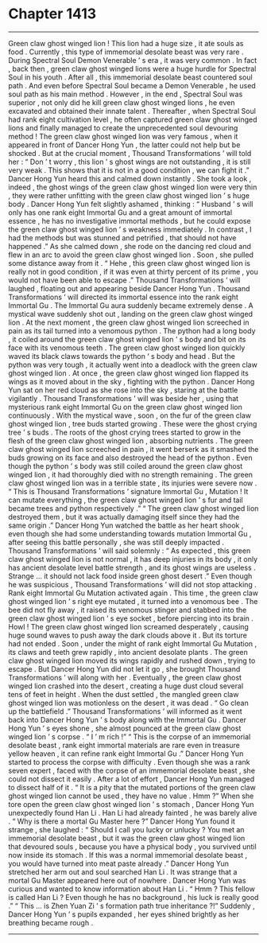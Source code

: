 
# Chapter 1413


---

Green claw ghost winged lion !
This lion had a huge size , it ate souls as food .
Currently , this type of immemorial desolate beast was very rare . During Spectral Soul Demon Venerable ’ s era , it was very common .
In fact , back then , green claw ghost winged lions were a huge hurdle for Spectral Soul in his youth .
After all , this immemorial desolate beast countered soul path . And even before Spectral Soul became a Demon Venerable , he used soul path as his main method .
However , in the end , Spectral Soul was superior , not only did he kill green claw ghost winged lions , he even excavated and obtained their innate talent .
Thereafter , when Spectral Soul had rank eight cultivation level , he often captured green claw ghost winged lions and finally managed to create the unprecedented soul devouring method !
The green claw ghost winged lion was very famous , when it appeared in front of Dancer Hong Yun , the latter could not help but be shocked .
But at the crucial moment , Thousand Transformations ’ will told her : “ Don ’ t worry , this lion ’ s ghost wings are not outstanding , it is still very weak . This shows that it is not in a good condition , we can fight it .”
Dancer Hong Yun heard this and calmed down instantly .
She took a look , indeed , the ghost wings of the green claw ghost winged lion were very thin , they were rather unfitting with the green claw ghost winged lion ’ s huge body .
Dancer Hong Yun felt slightly ashamed , thinking : “ Husband ’ s will only has one rank eight Immortal Gu and a great amount of immortal essence , he has no investigative immortal methods , but he could expose the green claw ghost winged lion ’ s weakness immediately . In contrast , I had the methods but was stunned and petrified , that should not have happened .”
As she calmed down , she rode on the dancing red cloud and flew in an arc to avoid the green claw ghost winged lion .
Soon , she pulled some distance away from it .
“ Hehe , this green claw ghost winged lion is really not in good condition , if it was even at thirty percent of its prime , you would not have been able to escape .”
Thousand Transformations ’ will laughed , floating out and appearing beside Dancer Hong Yun .
Thousand Transformations ’ will directed its immortal essence into the rank eight Immortal Gu .
The Immortal Gu aura suddenly became extremely dense .
A mystical wave suddenly shot out , landing on the green claw ghost winged lion .
At the next moment , the green claw ghost winged lion screeched in pain as its tail turned into a venomous python .
The python had a long body , it coiled around the green claw ghost winged lion ’ s body and bit on its face with its venomous teeth .
The green claw ghost winged lion quickly waved its black claws towards the python ’ s body and head .
But the python was very tough , it actually went into a deadlock with the green claw ghost winged lion .
At once , the green claw ghost winged lion flapped its wings as it moved about in the sky , fighting with the python .
Dancer Hong Yun sat on her red cloud as she rose into the sky , staring at the battle vigilantly .
Thousand Transformations ’ will was beside her , using that mysterious rank eight Immortal Gu on the green claw ghost winged lion continuously .
With the mystical wave , soon , on the fur of the green claw ghost winged lion , tree buds started growing .
These were the ghost crying tree ’ s buds .
The roots of the ghost crying trees started to grow in the flesh of the green claw ghost winged lion , absorbing nutrients .
The green claw ghost winged lion screeched in pain , it went berserk as it smashed the buds growing on its face and also destroyed the head of the python .
Even though the python ’ s body was still coiled around the green claw ghost winged lion , it had thoroughly died with no strength remaining .
The green claw ghost winged lion was in a terrible state , its injuries were severe now .
“ This is Thousand Transformations ’ signature Immortal Gu , Mutation ! It can mutate everything , the green claw ghost winged lion ’ s fur and tail became trees and python respectively .”
“ The green claw ghost winged lion destroyed them , but it was actually damaging itself since they had the same origin .”
Dancer Hong Yun watched the battle as her heart shook , even though she had some understanding towards mutation Immortal Gu , after seeing this battle personally , she was still deeply impacted .
Thousand Transformations ’ will said solemnly : “ As expected , this green claw ghost winged lion is not normal , it has deep injuries in its body , it only has ancient desolate level battle strength , and its ghost wings are useless . Strange … it should not lack food inside green ghost desert .”
Even though he was suspicious , Thousand Transformations ’ will did not stop attacking .
Rank eight Immortal Gu Mutation activated again .
This time , the green claw ghost winged lion ’ s right eye mutated , it turned into a venomous bee .
The bee did not fly away , it raised its venomous stinger and stabbed into the green claw ghost winged lion ’ s eye socket , before piercing into its brain .
Howl !
The green claw ghost winged lion screamed desperately , causing huge sound waves to push away the dark clouds above it .
But its torture had not ended .
Soon , under the might of rank eight Immortal Gu Mutation , its claws and teeth grew rapidly , into ancient desolate plants .
The green claw ghost winged lion moved its wings rapidly and rushed down , trying to escape .
But Dancer Hong Yun did not let it go , she brought Thousand Transformations ’ will along with her .
Eventually , the green claw ghost winged lion crashed into the desert , creating a huge dust cloud several tens of feet in height .
When the dust settled , the mangled green claw ghost winged lion was motionless on the desert , it was dead .
“ Go clean up the battlefield .” Thousand Transformations ’ will informed as it went back into Dancer Hong Yun ’ s body along with the Immortal Gu .
Dancer Hong Yun ’ s eyes shone , she almost pounced at the green claw ghost winged lion ’ s corpse .
“ I ’ m rich !”
“ This is the corpse of an immemorial desolate beast , rank eight immortal materials are rare even in treasure yellow heaven , it can refine rank eight Immortal Gu .”
Dancer Hong Yun started to process the corpse with difficulty .
Even though she was a rank seven expert , faced with the corpse of an immemorial desolate beast , she could not dissect it easily .
After a lot of effort , Dancer Hong Yun managed to dissect half of it .
“ It is a pity that the mutated portions of the green claw ghost winged lion cannot be used , they have no value . Hmm ?”
When she tore open the green claw ghost winged lion ’ s stomach , Dancer Hong Yun unexpectedly found Han Li .
Han Li had already fainted , he was barely alive .
“ Why is there a mortal Gu Master here ?” Dancer Hong Yun found it strange , she laughed : “ Should I call you lucky or unlucky ? You met an immemorial desolate beast , but it was the green claw ghost winged lion that devoured souls , because you have a physical body , you survived until now inside its stomach . If this was a normal immemorial desolate beast , you would have turned into meat paste already .”
Dancer Hong Yun stretched her arm out and soul searched Han Li .
It was strange that a mortal Gu Master appeared here out of nowhere . Dancer Hong Yun was curious and wanted to know information about Han Li .
“ Hmm ? This fellow is called Han Li ? Even though he has no background , his luck is really good .”
“ This … is Zhen Yuan Zi ’ s formation path true inheritance ?!”
Suddenly , Dancer Hong Yun ’ s pupils expanded , her eyes shined brightly as her breathing became rough .

---

